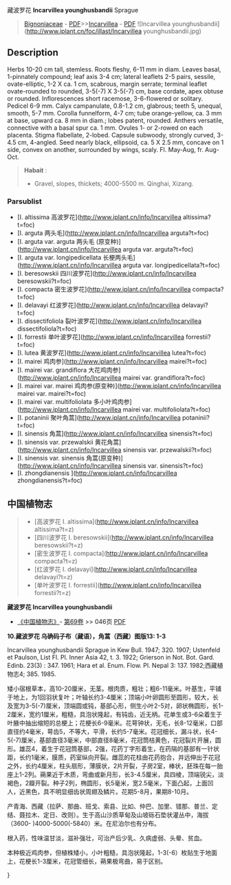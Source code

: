藏波罗花 **Incarvillea younghusbandii** Sprague

> [Bignoniaceae](http://www.iplant.cn/info/Bignoniaceae?t=foc) - [PDF](http://www.iplant.cn/foc/pdf/Bignoniaceae.pdf)>>[Incarvillea](http://www.iplant.cn/info/Incarvillea?t=foc) - [PDF](http://www.iplant.cn/foc/pdf/Incarvillea.pdf)
![Incarvillea younghusbandii](http://www.iplant.cn/foc/illast/Incarvillea younghusbandii.jpg)

## Description

Herbs 10-20 cm tall, stemless. Roots fleshy, 6-11 mm in diam. Leaves basal, 1-pinnately compound; leaf axis 3-4 cm; lateral leaflets 2-5 pairs, sessile, ovate-elliptic, 1-2 X ca. 1 cm, scabrous, margin serrate; terminal leaflet ovate-rounded to rounded, 3-5(-7) X 3-5(-7) cm, base cordate, apex obtuse or rounded. Inflorescences short racemose, 3-6-flowered or solitary. Pedicel 6-9 mm. Calyx campanulate, 0.8-1.2 cm, glabrous; teeth 5, unequal, smooth, 5-7 mm. Corolla funnelform, 4-7 cm; tube orange-yellow, ca. 3 mm at base, upward ca. 8 mm in diam.; lobes patent, rounded. Anthers versatile, connective with a basal spur ca. 1 mm. Ovules 1- or 2-rowed on each placenta. Stigma flabellate, 2-lobed. Capsule subwoody, strongly curved, 3-4.5 cm, 4-angled. Seed nearly black, ellipsoid, ca. 5 X 2.5 mm, concave on 1 side, convex on another, surrounded by wings, scaly. Fl. May-Aug, fr. Aug-Oct.

> **Habait** : 
>* Gravel, slopes, thickets; 4000-5500 m. Qinghai, Xizang.

### Parsublist

* [I.  altissima  高波罗花](http://www.iplant.cn/info/Incarvillea altissima?t=foc)
* [I.  arguta  两头毛](http://www.iplant.cn/info/Incarvillea arguta?t=foc)
* [I.  arguta var. arguta  两头毛 (原变种)](http://www.iplant.cn/info/Incarvillea arguta var. arguta?t=foc)
* [I.  arguta var. longipedicellata  长梗两头毛](http://www.iplant.cn/info/Incarvillea arguta var. longipedicellata?t=foc)
* [I.  beresowskii  四川波罗花](http://www.iplant.cn/info/Incarvillea beresowskii?t=foc)
* [I.  compacta  密生波罗花](http://www.iplant.cn/info/Incarvillea compacta?t=foc)
* [I.  delavayi  红波罗花](http://www.iplant.cn/info/Incarvillea delavayi?t=foc)
* [I.  dissectifoliola  裂叶波罗花](http://www.iplant.cn/info/Incarvillea dissectifoliola?t=foc)
* [I.  forrestii  单叶波罗花](http://www.iplant.cn/info/Incarvillea forrestii?t=foc)
* [I.  lutea  黄波罗花](http://www.iplant.cn/info/Incarvillea lutea?t=foc)
* [I.  mairei  鸡肉参](http://www.iplant.cn/info/Incarvillea mairei?t=foc)
* [I.  mairei var. grandiflora  大花鸡肉参](http://www.iplant.cn/info/Incarvillea mairei var. grandiflora?t=foc)
* [I.  mairei var. mairei  鸡肉参(原变种)](http://www.iplant.cn/info/Incarvillea mairei var. mairei?t=foc)
* [I.  mairei var. multifoliolata  多小叶鸡肉参](http://www.iplant.cn/info/Incarvillea mairei var. multifoliolata?t=foc)
* [I.  potaninii  聚叶角蒿](http://www.iplant.cn/info/Incarvillea potaninii?t=foc)
* [I.  sinensis  角蒿](http://www.iplant.cn/info/Incarvillea sinensis?t=foc)
* [I.  sinensis var. przewalskii  黄花角蒿](http://www.iplant.cn/info/Incarvillea sinensis var. przewalskii?t=foc)
* [I.  sinensis var. sinensis  角蒿(原变种)](http://www.iplant.cn/info/Incarvillea sinensis var. sinensis?t=foc)
* [I.  zhongdianensis  ](http://www.iplant.cn/info/Incarvillea zhongdianensis?t=foc)

## 中国植物志

> * [高波罗花  I.  altissima](http://www.iplant.cn/info/Incarvillea altissima?t=z)
> * [四川波罗花  I.  beresowskii](http://www.iplant.cn/info/Incarvillea beresowskii?t=z)
> * [密生波罗花  I.  compacta](http://www.iplant.cn/info/Incarvillea compacta?t=z)
> * [红波罗花  I.  delavayi](http://www.iplant.cn/info/Incarvillea delavayi?t=z)
> * [单叶波罗花  I.  forrestii](http://www.iplant.cn/info/Incarvillea forrestii?t=z)

**藏波罗花 Incarvillea younghusbandii**

* [《中国植物志》](http://www.iplant.cn/frps)- [第69卷](http://www.iplant.cn/frps/vol/69) >> 046页 [PDF](http://www.iplant.cn/frps/pdf/69/046.pdf)

**10.藏波罗花 乌确码子布（藏语），角蒿（西藏）图版13: 1-3**

Incarvillea younghusbandii Sprague in Kew Bull. 1947; 320. 1907; Ustenfeld et Paulson, List Fl. Pl. Inner Asia 42, t. 3. 1922; Grierson in Not. Bot. Gard. Edinb. 23(3) : 347. 1961; Hara et al. Enum. Flow. Pl. Nepal 3: 137. 1982;西藏植物志4; 385. 1985.

矮小宿根草本，高10-20厘米，无茎。根肉质，粗壮；粗6-11毫米。叶基生，平铺于地上，为1回羽状复叶；叶轴长约3-4厘米；顶端小叶卵圆形至圆形，较大，长及宽为3-5(-7)厘米，顶端圆或钝，基部心形，侧生小叶2-5对，卵状椭圆形，长1-2厘米，宽约1厘米，粗糙，具泡状隆起，有钝齿，近无柄。花单生或3-6朵着生于叶腋中抽出缩短的总梗上；花梗长6-9毫米。花萼钟状，无毛，长8-12毫米，口部直径约4毫米，萼齿5，不等大，平滑，长约5-7毫米。花冠细长，漏斗状，长4-5(-7)厘米，基部直径3毫米，中部直径8毫米，花冠筒桔黄色，花冠裂片开展，圆形。雄蕊4，着生于花冠筒基部，2强，花药丁字形着生，在药隔的基部有一针状距，长约1毫米，膜质，药室纵向开裂。雌蕊的花柱由花药抱合，并远伸出于花冠之外，长约4厘米，柱头扇形，薄膜状，2片开裂，子房2室，棒状，胚珠在每一胎座上1-2列。蒴果近于木质，弯曲或新月形，长3-4.5厘米，具四棱，顶端锐尖，淡褐色，2瓣开裂。种子2列，椭圆形，长5毫米，宽2.5毫米，下面凸起，上面凹人，近黑色，具不明显细齿状周翅及鳞片。花期5-8月，果期8-10月。

产青海、西藏（拉萨、那曲、班戈、索县、比如、仲巴、加里、错那、普兰、定结、聂拉木、定日、改则）。生于高山沙质草甸及山坡砾石垫状灌丛中，海拔（3600- )4000-5000(-5840）米。在尼泊尔也有分布。

根入药，性味温甘淡，滋补强壮，可治产后少乳、久病虚弱、头晕、贫血。

本种极近鸡肉参，但植株矮小，小叶粗糙，具泡状隆起，1-3(-6）枚贴生于地面上，花梗长1-3厘米，花冠管细长，蒴果极弯曲，易于区别。

}